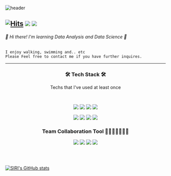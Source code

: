 ![header](https://capsule-render.vercel.app/api?type=slice&color=auto&height=200&section=header&text=Hyun%20Sil&fontSize=50&animation=fadeIn&fontAlign=80&nbsp&fontAlignY=35&rotate=13)
<br>

[![Hits](https://hits.seeyoufarm.com/api/count/incr/badge.svg?url=https%3A%2F%2Fgithub.com%2Fkohyunsil&count_bg=%234F8EF1&title_bg=%23555555&icon=&icon_color=%23E7E7E7&title=hits&edge_flat=false)](https://hits.seeyoufarm.com)
<img src="https://img.shields.io/badge/Kakao-FFCD00?style=flat-square&logo=&logoColor=white"/> <img src="https://img.shields.io/badge/-rh523%40kakao.com-black"/>
----

###### 👋 Hi there! I'm learning Data Analysis and Data Science 🧐 <br>
    I enjoy walking, swimming and.. etc
    Please Feel free to contact me if you have further inquires.

----


### <p align="center">🛠 Tech Stack 🛠<br>
<p align="center">Techs that I've used at least once</p>
<br>
<p align="center">
  <img src="https://img.shields.io/badge/Python-3766AB?style=flat-square&logo=Python&logoColor=white"/></a>
  <img src="https://img.shields.io/badge/pandas-150458?style=flat-square&logo=pandas&logoColor=white"/></a>
  <img src="https://img.shields.io/badge/numpy-013243?style=flat-square&logo=numpy&logoColor=white"/></a>
  <img src="https://img.shields.io/badge/Plotly-3F4F75?style=flat-square&logo=Plotly&logoColor=white"/></a>
</p>
<p align="center">
  <img src="https://img.shields.io/badge/scikit-learn-F7931E?style=flat-square&logo=scikit-learn&logoColor=white"/></a>
  <img src="https://img.shields.io/badge/MySQL-4479A1?style=flat-square&logo=MySQL&logoColor=white"/></a>
  <img src="https://img.shields.io/badge/Selenium-43B02A?style=flat-square&logo=Selenium&logoColor=white"/></a>
  <img src="https://img.shields.io/badge/Amazon AWS-232F3E?style=flat-square&logo=Amazon AWS&logoColor=white"/></a>
</p>

### <p align="center"> Team Collaboration Tool 👩‍💻🧑🏻‍💻👨‍💻 <br>
<p align="center">
  <img src="https://img.shields.io/badge/Jira-0052CC?style=flat-square&logo=Jira&logoColor=white"/></a>
  <img src="https://img.shields.io/badge/Confluence-172B4D?style=flat-square&logo=Confluence&logoColor=white"/></a>
  <img src="https://img.shields.io/badge/Slack-4A154B?style=flat-square&logo=Slack&logoColor=white"/></a>
  <img src="https://img.shields.io/badge/Notion-000000?style=flat-square&logo=Notion&logoColor=white"/></a>
</p>
<br>
<br>

[![SIRI's GitHub stats](https://github-readme-stats.vercel.app/api?username=kohyunsil)](https://github.com/kohyunsil/github-readme-stats)


<!--
**kohyunsil/kohyunsil** is a ✨ _special_ ✨ repository because its `README.md` (this file) appears on your GitHub profile.

Here are some ideas to get you started:

- 🔭 I’m currently working on ...
- 🌱 I’m currently learning ...
- 👯 I’m looking to collaborate on ...
- 🤔 I’m looking for help with ...
- 💬 Ask me about ...
- 📫 How to reach me: ...
- 😄 Pronouns: ...
- ⚡ Fun fact: ...
-->
